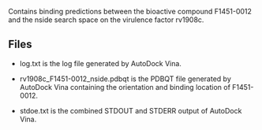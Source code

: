 Contains binding predictions between the bioactive compound F1451-0012 and the nside search space on the virulence factor rv1908c.

## Files

- log.txt is the log file generated by AutoDock Vina.

- rv1908c_F1451-0012_nside.pdbqt is the PDBQT file generated by AutoDock Vina containing the orientation and binding location of F1451-0012.

- stdoe.txt is the combined STDOUT and STDERR output of AutoDock Vina.

